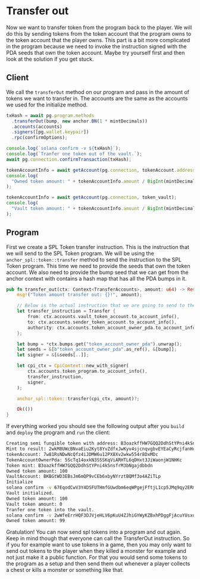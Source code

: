 # Transfer out

Now we want to transfer token from the program back to the player. We will do this by sending tokens from the token account that the program owns to the token account that the player owns. This part is a bit more complicated in the program because we need to invoke the instruction signed with the PDA seeds that own the token account. Maybe try yourself first and then look at the solution if you get stuck.

## Client

We call the `transferOut` method on our program and pass in the amount of tokens we want to transfer in. The accounts are the same as the accounts we used for the initialize method.

```js
txHash = await pg.program.methods
  .transferOut(bump, new anchor.BN(1 * mintDecimals))
  .accounts(accounts)
  .signers([pg.wallet.keypair])
  .rpc(confirmOptions);

console.log(`solana confirm -v ${txHash}`);
console.log(`Tranfer one token out of the vault.`);
await pg.connection.confirmTransaction(txHash);

tokenAccountInfo = await getAccount(pg.connection, tokenAccount.address);
console.log(
  "Owned token amount: " + tokenAccountInfo.amount / BigInt(mintDecimals)
);

tokenAccountInfo = await getAccount(pg.connection, token_vault);
console.log(
  "Vault token amount: " + tokenAccountInfo.amount / BigInt(mintDecimals)
);
```

## Program

First we create a SPL Token transfer instruction. This is the instruction that we will send to the SPL Token program. We will be using the `anchor_spl::token::transfer` method to send the instruction to the SPL Token program. This time we need to provide the seeds that own the token account. We also need to provide the bump seed that we can get from the anchor context with contains a hash map that has all the PDA bumps in it.

```rust
pub fn transfer_out(ctx: Context<TransferAccounts>, amount: u64) -> Result<()> {
    msg!("Token amount transfer out: {}!", amount);

    // Below is the actual instruction that we are going to send to the Token program.
    let transfer_instruction = Transfer {
        from: ctx.accounts.vault_token_account.to_account_info(),
        to: ctx.accounts.sender_token_account.to_account_info(),
        authority: ctx.accounts.token_account_owner_pda.to_account_info(),
    };

    let bump = *ctx.bumps.get("token_account_owner_pda").unwrap();
    let seeds = &[b"token_account_owner_pda".as_ref(), &[bump]];
    let signer = &[&seeds[..]];

    let cpi_ctx = CpiContext::new_with_signer(
        ctx.accounts.token_program.to_account_info(),
        transfer_instruction,
        signer,
    );

    anchor_spl::token::transfer(cpi_ctx, amount)?;

    Ok(())
}
```

If everything worked you should see the following output after you `build` and `deploy` the program and `run` the client:

```bash
Creating semi fungible token with address: B3oazkffHW7GQQ2DdhStYPni4kSnsfrM3bNgajdbbdn
Mint to result: 2wkM8UWcBNvaEiu2Kyt8YvZdfxJwKyv4sjcnqvgbvEYEaCyRcjfanHcQELYNGMxdZWNGCcfrPdAEorPQHR27EHN
tokenAccount: 7w81RsNDwNcQfz4iJDMW6u12PX8Xv2wkw554r8DxMDc
TokenAccountOwnerPda: 5ScTq14oxkN3SSSKqViARHTL6qDHxt3JiWaonjW1NHKc
Token mint: B3oazkffHW7GQQ2DdhStYPni4kSnsfrM3bNgajdbbdn
Owned token amount: 100
VaultAccount: BKBGtWD3EBsJm6mQP9vCEb6xbyNYrztBQMf3o4AZiTLp
Initialize
solana confirm -v 67EqodCwV3Y4DSFUTHmfGUwdbm6eqWPgejFftjL1cp5JMq9qy2ERmBqdLisC14DsWwgHipmNs1azwxZZoQU9ocHd
Vault initialized.
Owned token amount: 100
Vault token amount: 0
Tranfer one token into the vault.
solana confirm -v 2wWfeErrHQF3DJVjeHLV6pKuU4ZJhiGYWyKZBxhPDggFjAcuYUsxu2gVPhWYJhywcJ2XsSeQCRLbZPXTTLbawjxq
Owned token amount: 99
```

Gratulation! You can now send spl tokens into a program and out again.
Keep in mind though that everyone can call the TransferOut instruction.
So if you for example want to use tokens in a game, then you may only want to send out tokens to the player when they killed a monster for example and not just make it a public function.
For that you would send some tokens to the program as a setup and then send them out whenever a player collects a chest or kills a monster or something like that.
